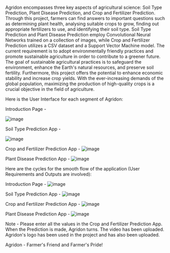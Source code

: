 Agridon encompasses three key aspects of agricultural science: Soil Type Prediction, Plant Disease Prediction, and Crop and Fertilizer Prediction. Through this project, farmers can find answers to important questions such as determining plant health, analysing suitable crops to grow, finding out appropriate fertilizers to use, and identifying their soil type. Soil Type Prediction and Plant Disease Prediction employ Convolutional Neural Networks trained on a collection of images, while Crop and Fertilizer Prediction utilizes a CSV dataset and a Support Vector Machine model.
The current requirement is to adopt environmentally friendly practices and promote sustainable agriculture in order to contribute to a greener future. The goal of sustainable agricultural practices is to safeguard the environment, enhance the Earth's natural resources, and preserve soil fertility.
Furthermore, this project offers the potential to enhance economic stability and increase crop yields. With the ever-increasing demands of the global population, maximizing the production of high-quality crops is a crucial objective in the field of agriculture.


Here is the User Interface for each segment of Agridon:

Introduction Page - 


![image](https://github.com/SajiniVaradharajan/Agridon---Agricultural-Bot/assets/111878080/8bbe9cd6-480d-4830-afe3-3d4574afb1b2)




Soil Type Prediction App - 


![image](https://github.com/SajiniVaradharajan/Agridon---Agricultural-Bot/assets/111878080/29cd9710-b19c-4911-9bc9-14cdbf6ad86c)




Crop and Fertilizer Prediction App - ![image](https://github.com/SajiniVaradharajan/Agridon---Agricultural-Bot/assets/111878080/c304315f-cd2e-41bd-a3af-b2ab975f3f45)


Plant Disease Prediction App - ![image](https://github.com/SajiniVaradharajan/Agridon---Agricultural-Bot/assets/111878080/58ed8db9-884e-4a44-af85-743210513a46)


Here are the cycles for the smooth flow of the application (User Requirements and Outputs are involved):


Introduction Page - ![image](https://github.com/SajiniVaradharajan/Agridon---Agricultural-Bot/assets/111878080/7506a537-8b60-4b6f-91c0-08c48b4f1a4a)



Soil Type Prediction App - ![image](https://github.com/SajiniVaradharajan/Agridon---Agricultural-Bot/assets/111878080/2917e16e-5939-4bb5-a970-eaf826d4bddb)



Crop and Fertilizer Prediction App - ![image](https://github.com/SajiniVaradharajan/Agridon---Agricultural-Bot/assets/111878080/bde94ecb-4134-4b04-8fd8-7366d23d454e)



Plant Disease Prediction App - ![image](https://github.com/SajiniVaradharajan/Agridon---Agricultural-Bot/assets/111878080/c48c3c70-124c-444e-bd22-34ea4eccfbce)


Note - Please enter all the values in the Crop and Fertilizer Prediction App. When the Prediction is made, Agridon turns. The video has been uploaded. Agridon's logo has been used in the project and has also been uploaded.

Agridon - Farmer's Friend and Farmer's Pride!






